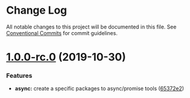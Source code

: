 # Change Log

All notable changes to this project will be documented in this file.
See [Conventional Commits](https://conventionalcommits.org) for commit guidelines.

# [1.0.0-rc.0](https://github.com/brunobertolini/refetty/compare/v0.2.0-beta.14...v1.0.0-rc.0) (2019-10-30)


### Features

* **async:** create a specific packages to async/promise tools ([65372e2](https://github.com/brunobertolini/refetty/commit/65372e2))
